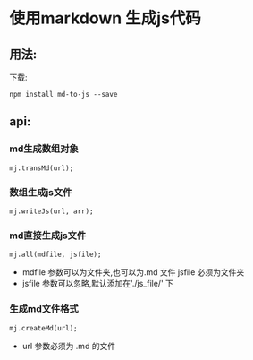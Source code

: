 # 使用markdown 生成js代码

## 用法:

下载:
````
npm install md-to-js --save
````

## api:

### md生成数组对象
````
mj.transMd(url);
````

### 数组生成js文件
````
mj.writeJs(url, arr);
````

### md直接生成js文件
````
mj.all(mdfile, jsfile);
````
- mdfile 参数可以为文件夹,也可以为.md 文件 jsfile 必须为文件夹
- jsfile 参数可以忽略,默认添加在'./js_file/' 下

###  生成md文件格式
````
mj.createMd(url);
````
- url 参数必须为 .md 的文件
